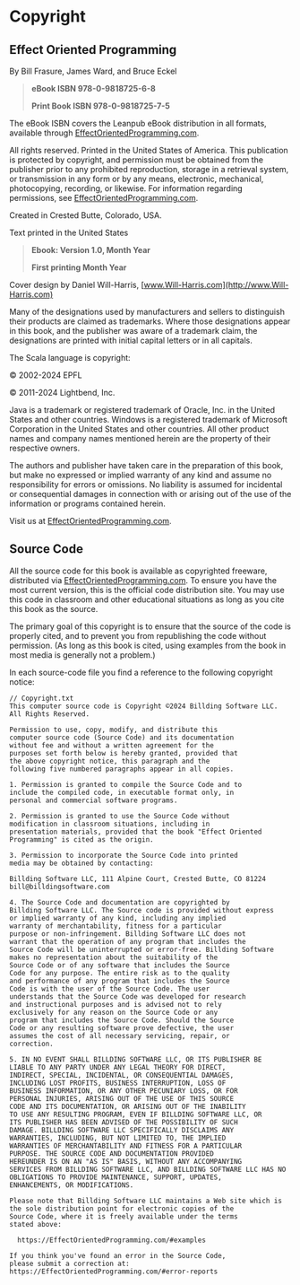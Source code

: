 # Copyright

## Effect Oriented Programming

By Bill Frasure, James Ward, and Bruce Eckel

> **eBook ISBN 978-0-9818725-6-8**
>
> **Print Book ISBN 978-0-9818725-7-5**

The eBook ISBN covers the Leanpub eBook distribution in all formats,
available through [EffectOrientedProgramming.com](https://www.effectorientedprogramming.com/).

All rights reserved. Printed in the United States of America. This publication
is protected by copyright, and permission must be obtained from the publisher
prior to any prohibited reproduction, storage in a retrieval system, or
transmission in any form or by any means, electronic, mechanical, photocopying,
recording, or likewise. For information regarding permissions, see
[EffectOrientedProgramming.com](https://www.effectorientedprogramming.com/).

Created in Crested Butte, Colorado, USA.

Text printed in the United States

> **Ebook: Version 1.0, Month Year**
>
> **First printing Month Year**

Cover design by Daniel Will-Harris,
[www.Will-Harris.com](http://www.Will-Harris.com)

Many of the designations used by manufacturers and sellers to distinguish their
products are claimed as trademarks. Where those designations appear in this
book, and the publisher was aware of a trademark claim, the designations are
printed with initial capital letters or in all capitals.

The Scala language is copyright:

&copy; 2002-2024 EPFL

&copy; 2011-2024 Lightbend, Inc.
 
Java is a trademark or registered trademark of Oracle, Inc. in the United States and
other countries. Windows is a registered trademark of Microsoft Corporation in
the United States and other countries. All other product names and company
names mentioned herein are the property of their respective owners.

The authors and publisher have taken care in the preparation of this book, but
make no expressed or implied warranty of any kind and assume no responsibility
for errors or omissions. No liability is assumed for incidental or
consequential damages in connection with or arising out of the use of the
information or programs contained herein.

Visit us at [EffectOrientedProgramming.com](https://www.effectorientedprogramming.com/).

## Source Code

All the source code for this book is available as copyrighted freeware,
distributed via [EffectOrientedProgramming.com](https://effectorientedprogramming.com/#examples).
To ensure you have the most current version, this is the official code
distribution site. You may use this code in classroom and other educational
situations as long as you cite this book as the source.

The primary goal of this copyright is to ensure that the source of the code is
properly cited, and to prevent you from republishing the code without
permission. (As long as this book is cited, using examples from the book in
most media is generally not a problem.)

In each source-code file you find a reference to the following copyright notice:

```text
// Copyright.txt
This computer source code is Copyright ©2024 Billding Software LLC.
All Rights Reserved.

Permission to use, copy, modify, and distribute this
computer source code (Source Code) and its documentation
without fee and without a written agreement for the
purposes set forth below is hereby granted, provided that
the above copyright notice, this paragraph and the
following five numbered paragraphs appear in all copies.

1. Permission is granted to compile the Source Code and to
include the compiled code, in executable format only, in
personal and commercial software programs.

2. Permission is granted to use the Source Code without
modification in classroom situations, including in
presentation materials, provided that the book "Effect Oriented
Programming" is cited as the origin.

3. Permission to incorporate the Source Code into printed
media may be obtained by contacting:

Billding Software LLC, 111 Alpine Court, Crested Butte, CO 81224
bill@billdingsoftware.com

4. The Source Code and documentation are copyrighted by
Billding Software LLC. The Source code is provided without express
or implied warranty of any kind, including any implied
warranty of merchantability, fitness for a particular
purpose or non-infringement. Billding Software LLC does not
warrant that the operation of any program that includes the
Source Code will be uninterrupted or error-free. Billding Software
makes no representation about the suitability of the
Source Code or of any software that includes the Source
Code for any purpose. The entire risk as to the quality
and performance of any program that includes the Source
Code is with the user of the Source Code. The user
understands that the Source Code was developed for research
and instructional purposes and is advised not to rely
exclusively for any reason on the Source Code or any
program that includes the Source Code. Should the Source
Code or any resulting software prove defective, the user
assumes the cost of all necessary servicing, repair, or
correction.

5. IN NO EVENT SHALL BILLDING SOFTWARE LLC, OR ITS PUBLISHER BE
LIABLE TO ANY PARTY UNDER ANY LEGAL THEORY FOR DIRECT,
INDIRECT, SPECIAL, INCIDENTAL, OR CONSEQUENTIAL DAMAGES,
INCLUDING LOST PROFITS, BUSINESS INTERRUPTION, LOSS OF
BUSINESS INFORMATION, OR ANY OTHER PECUNIARY LOSS, OR FOR
PERSONAL INJURIES, ARISING OUT OF THE USE OF THIS SOURCE
CODE AND ITS DOCUMENTATION, OR ARISING OUT OF THE INABILITY
TO USE ANY RESULTING PROGRAM, EVEN IF BILLDING SOFTWARE LLC, OR
ITS PUBLISHER HAS BEEN ADVISED OF THE POSSIBILITY OF SUCH
DAMAGE. BILLDING SOFTWARE LLC SPECIFICALLY DISCLAIMS ANY
WARRANTIES, INCLUDING, BUT NOT LIMITED TO, THE IMPLIED
WARRANTIES OF MERCHANTABILITY AND FITNESS FOR A PARTICULAR
PURPOSE. THE SOURCE CODE AND DOCUMENTATION PROVIDED
HEREUNDER IS ON AN "AS IS" BASIS, WITHOUT ANY ACCOMPANYING
SERVICES FROM BILLDING SOFTWARE LLC, AND BILLDING SOFTWARE LLC HAS NO
OBLIGATIONS TO PROVIDE MAINTENANCE, SUPPORT, UPDATES,
ENHANCEMENTS, OR MODIFICATIONS.

Please note that Billding Software LLC maintains a Web site which is
the sole distribution point for electronic copies of the
Source Code, where it is freely available under the terms
stated above:

  https://EffectOrientedProgramming.com/#examples

If you think you've found an error in the Source Code,
please submit a correction at:
https://EffectOrientedProgramming.com/#error-reports
```
